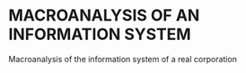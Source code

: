 # MACROANALYSIS OF AN INFORMATION SYSTEM
 Macroanalysis of the information system of a real corporation
